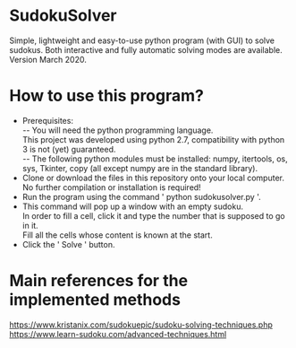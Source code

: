 # SudokuSolver
Simple, lightweight and easy-to-use python program (with GUI) to solve sudokus.
Both interactive and fully automatic solving modes are available.  
Version March 2020. 

# How to use this program?
- Prerequisites:  
  -- You will need the python programming language.  
     This project was developed using python 2.7, compatibility with python 3 is not (yet) guaranteed.  
  -- The following python modules must be installed: numpy, itertools, os, sys, Tkinter, copy
     (all except numpy are in the standard library).
- Clone or download the files in this repository onto your local computer.
  No further compilation or installation is required!
- Run the program using the command ' python sudokusolver.py '. 
- This command will pop up a window with an empty sudoku.  
  In order to fill a cell, click it and type the number that is supposed to go in it.  
  Fill all the cells whose content is known at the start.
- Click the ' Solve ' button. 

# Main references for the implemented methods
https://www.kristanix.com/sudokuepic/sudoku-solving-techniques.php  
https://www.learn-sudoku.com/advanced-techniques.html
